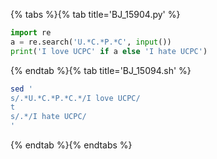 {% tabs %}{% tab title='BJ_15904.py' %}

```py
import re
a = re.search('U.*C.*P.*C', input())
print('I love UCPC' if a else 'I hate UCPC')
```

{% endtab %}{% tab title='BJ_15094.sh' %}

```sh
sed '
s/.*U.*C.*P.*C.*/I love UCPC/
t
s/.*/I hate UCPC/
'
```

{% endtab %}{% endtabs %}
